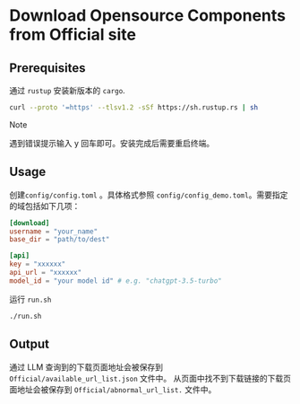 # Download Opensource Components from Official site

## Prerequisites

通过 `rustup` 安装新版本的 `cargo`.

```bash
curl --proto '=https' --tlsv1.2 -sSf https://sh.rustup.rs | sh
```

> [!NOTE]
> 遇到错误提示输入 y 回车即可。安装完成后需要重启终端。

## Usage

创建`config/config.toml` 。具体格式参照 `config/config_demo.toml`。需要指定的域包括如下几项：

```toml
[download]
username = "your_name"
base_dir = "path/to/dest"

[api]
key = "xxxxxx"
api_url = "xxxxxx"
model_id = "your model id" # e.g. "chatgpt-3.5-turbo"
```

运行 `run.sh`

```bash
./run.sh
```

## Output

通过 LLM 查询到的下载页面地址会被保存到 `Official/available_url_list.json` 文件中。
从页面中找不到下载链接的下载页面地址会被保存到 `Official/abnormal_url_list.` 文件中。
